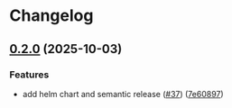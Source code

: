 # Changelog

## [0.2.0](https://github.com/dhpollack/football-pool/compare/football-pool-v0.1.0...football-pool-v0.2.0) (2025-10-03)


### Features

* add helm chart and semantic release ([#37](https://github.com/dhpollack/football-pool/issues/37)) ([7e60897](https://github.com/dhpollack/football-pool/commit/7e60897cf409f7a235febfbbcc043eec31dcbcea))
